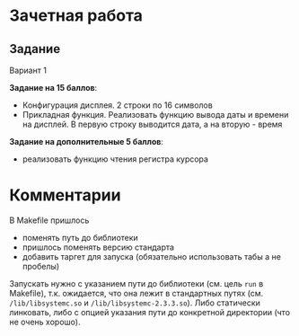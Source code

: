 # Зачетная работа

## Задание

Вариант 1

**Задание на 15 баллов**:

- Конфигурация дисплея. 2 строки по 16 символов
- Прикладная функция. Реализовать функцию вывода даты и времени на дисплей. 
  В первую строку выводится дата, а на вторую - время

**Задание на дополнительные 5 баллов**:

- реализовать функцию чтения регистра курсора

# Комментарии

В Makefile пришлось

- поменять путь до библиотеки
- пришлось поменять версию стандарта
- добавить таргет для запуска (обязательно использовать табы а не пробелы)

Запускать нужно с указанием пути до библиотеки (см. цель `run` в Makefile),
т.к. ожидается, что она лежит в стандартных путях (см. `/lib/libsystemc.so` и
`/lib/libsystemc-2.3.3.so`). Либо статически линковать, либо с опцией указания
пути до конкретной директории (что не очень хорошо).

